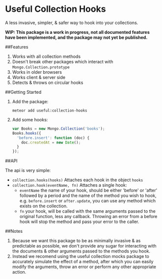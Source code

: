 # Useful Collection Hooks
A less invasive, simpler, & safer way to hook into your collections.

**WIP: This package is a work in progress, not all documented features have been implemented, and the package may not yet be published.**

##Features

1. Works with all collection methods
2. Doesn't break other packages which interact with `Mongo.Collection.prototype`
3. Works in older browsers
4. Works client & server side
5. Detects & throws on circular hooks

##Getting Started

1. Add the package:

    ```
    meteor add useful:collection-hooks
    ```

2. Add some hooks:

    ```js
    var Books = new Mongo.Collection('books');
    Books.hooks({
      'before.insert': function (doc) {
        doc.createdAt = new Date();
      }
    });
    ```

##API

The api is very simple:

- `collection.hooks(hooks)` Attaches each hook in the object `hooks`
- `collection.hook(eventName, fn)` Attaches a single hook:
    + `eventName` the name of your hook, should be either 'before' or 'after' followed by a period and the name of the method you wish to hook, e.g. `before.insert` or `after.update`, you can use any method which exists on the collection.
    + `fn` your hook, will be called with the same arguments passed to the original function, less any callback. Throwing an error from a before hook will stop the method and pass your error to the caller.

##Notes

1. Because we want this package to be as minimally invasive & as predictable as possible, we don't provide any sugar for interacting with the documents & other arguments passed to the methods you hook.
2. Instead we recomend using the useful collection mocks package to accurately simulate the effect of a method, after which you can easily modify the arguments, throw an error or perform any other appropriate action.

